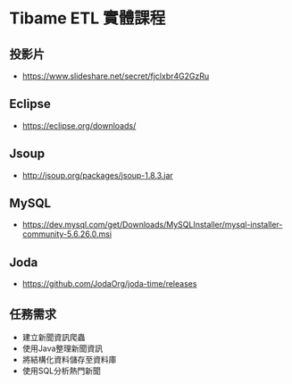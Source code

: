 # Tibame ETL 實體課程

## 投影片
- https://www.slideshare.net/secret/fjclxbr4G2GzRu

## Eclipse
- https://eclipse.org/downloads/

## Jsoup
- http://jsoup.org/packages/jsoup-1.8.3.jar

## MySQL
- https://dev.mysql.com/get/Downloads/MySQLInstaller/mysql-installer-community-5.6.26.0.msi

## Joda
- https://github.com/JodaOrg/joda-time/releases

## 任務需求
- 建立新聞資訊爬蟲
- 使用Java整理新聞資訊
- 將結構化資料儲存至資料庫
- 使用SQL分析熱門新聞

